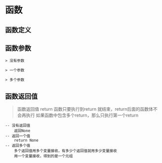 # 函数


##  函数定义


## 函数参数

	> 没有参数
	
	> 一个参数
	
	> 多个参数
	
	

## 函数返回值
	

> 函数返回值   return
  函数只要执行到return 就结束，return后面的函数体不会再执行
  如果函数中包含多个return，那么只执行第一个return

	-- 没有返回值   
		返回None
	-- 返回一个值   
		return None
	-- 返回多个值   
		多个返回值用多个变量接收，有多少个返回值就用多少变量接收
	    用一个变量接收，得到的是一个元组
